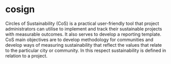 cosign
======

Circles of Sustainability (CoS) is a practical user-friendly tool that project administrators can utilise to implement and track their sustainable projects with measurable outcomes. It also serves to develop a reporting template. CoS main objectives are to develop methodology for communities and develop ways of measuring sustainability that reflect the values that relate to the particular city or community. In this respect sustainability is defined in relation to a project.